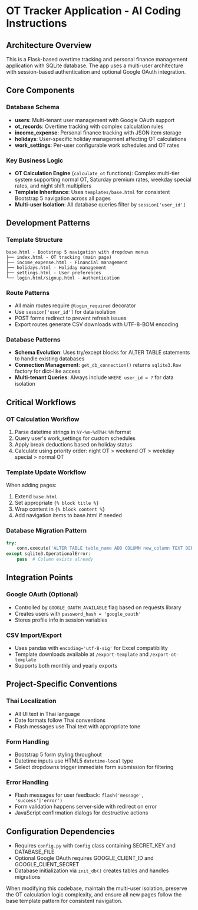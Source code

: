 # OT Tracker Application - AI Coding Instructions

## Architecture Overview
This is a Flask-based overtime tracking and personal finance management application with SQLite database. The app uses a multi-user architecture with session-based authentication and optional Google OAuth integration.

## Core Components

### Database Schema
- **users**: Multi-tenant user management with Google OAuth support
- **ot_records**: Overtime tracking with complex calculation rules
- **income_expense**: Personal finance tracking with JSON item storage
- **holidays**: User-specific holiday management affecting OT calculations
- **work_settings**: Per-user configurable work schedules and OT rates

### Key Business Logic
- **OT Calculation Engine** (`calculate_ot` functions): Complex multi-tier system supporting normal OT, Saturday premium rates, weekday special rates, and night shift multipliers
- **Template Inheritance**: Uses `templates/base.html` for consistent Bootstrap 5 navigation across all pages
- **Multi-user Isolation**: All database queries filter by `session['user_id']`

## Development Patterns

### Template Structure
```
base.html - Bootstrap 5 navigation with dropdown menus
├── index.html - OT tracking (main page)
├── income_expense.html - Financial management
├── holidays.html - Holiday management
├── settings.html - User preferences
└── login.html/signup.html - Authentication
```

### Route Patterns
- All main routes require `@login_required` decorator
- Use `session['user_id']` for data isolation
- POST forms redirect to prevent refresh issues
- Export routes generate CSV downloads with UTF-8-BOM encoding

### Database Patterns
- **Schema Evolution**: Uses try/except blocks for ALTER TABLE statements to handle existing databases
- **Connection Management**: `get_db_connection()` returns `sqlite3.Row` factory for dict-like access
- **Multi-tenant Queries**: Always include `WHERE user_id = ?` for data isolation

## Critical Workflows

### OT Calculation Workflow
1. Parse datetime strings in `%Y-%m-%dT%H:%M` format
2. Query user's work_settings for custom schedules
3. Apply break deductions based on holiday status
4. Calculate using priority order: night OT > weekend OT > weekday special > normal OT

### Template Update Workflow
When adding pages:
1. Extend `base.html` 
2. Set appropriate `{% block title %}`
3. Wrap content in `{% block content %}`
4. Add navigation items to base.html if needed

### Database Migration Pattern
```python
try:
    conn.execute('ALTER TABLE table_name ADD COLUMN new_column TEXT DEFAULT "value"')
except sqlite3.OperationalError:
    pass  # Column exists already
```

## Integration Points

### Google OAuth (Optional)
- Controlled by `GOOGLE_OAUTH_AVAILABLE` flag based on requests library
- Creates users with `password_hash = 'google_oauth'`
- Stores profile info in session variables

### CSV Import/Export
- Uses pandas with `encoding='utf-8-sig'` for Excel compatibility
- Template downloads available at `/export-template` and `/export-ot-template`
- Supports both monthly and yearly exports

## Project-Specific Conventions

### Thai Localization
- All UI text in Thai language
- Date formats follow Thai conventions
- Flash messages use Thai text with appropriate tone

### Form Handling
- Bootstrap 5 form styling throughout
- Datetime inputs use HTML5 `datetime-local` type
- Select dropdowns trigger immediate form submission for filtering

### Error Handling
- Flash messages for user feedback: `flash('message', 'success'|'error')`
- Form validation happens server-side with redirect on error
- JavaScript confirmation dialogs for destructive actions

## Configuration Dependencies
- Requires `config.py` with `Config` class containing SECRET_KEY and DATABASE_FILE
- Optional Google OAuth requires GOOGLE_CLIENT_ID and GOOGLE_CLIENT_SECRET
- Database initialization via `init_db()` creates tables and handles migrations

When modifying this codebase, maintain the multi-user isolation, preserve the OT calculation logic complexity, and ensure all new pages follow the base template pattern for consistent navigation.

